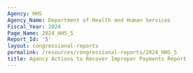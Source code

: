 ```yaml
---
Agency: HHS
Agency_Name: Department of Health and Human Services
Fiscal_Year: 2024
Page_Name: 2024_HHS_5
Report_Id: '5'
layout: congressional-reports
permalink: /resources/congressional-reports/2024_HHS_5
title: Agency Actions to Recover Improper Payments Report
---
```

